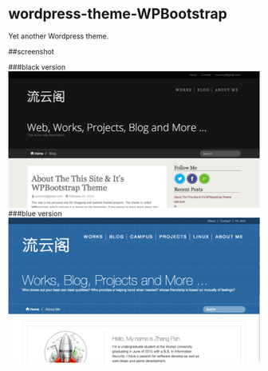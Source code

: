 wordpress-theme-WPBootstrap
==================

Yet another Wordpress theme.


##screenshot

###black version
![WPBootstrap](./screenshot1.png "WPBootstrap")
###blue version
![WPBootstrap](./screenshot2.png "WPBootstrap")


